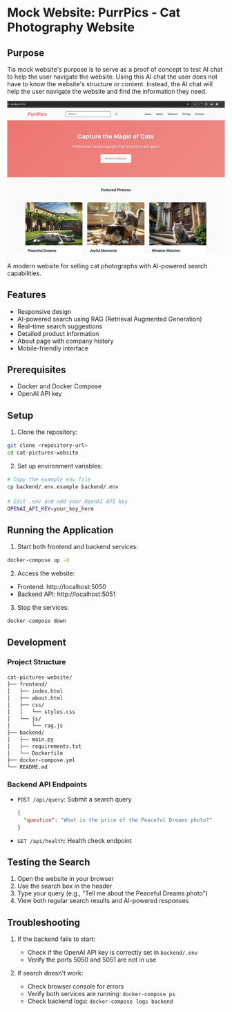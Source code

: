 # Mock Website: PurrPics - Cat Photography Website

## Purpose

Tis mock website's purpose is to serve as a proof of concept to test AI chat to help the user navigate the website. Using this AI chat the user does not have to know the website's structure or content. Instead, the AI chat will help the user navigate the website and find the information they need.

![Landing Page](landing_page.png)

A modern website for selling cat photographs with AI-powered search capabilities.

## Features

- Responsive design
- AI-powered search using RAG (Retrieval Augmented Generation)
- Real-time search suggestions
- Detailed product information
- About page with company history
- Mobile-friendly interface

## Prerequisites

- Docker and Docker Compose
- OpenAI API key

## Setup

1. Clone the repository:
```bash
git clone <repository-url>
cd cat-pictures-website
```

2. Set up environment variables:
```bash
# Copy the example env file
cp backend/.env.example backend/.env

# Edit .env and add your OpenAI API key
OPENAI_API_KEY=your_key_here
```

## Running the Application

1. Start both frontend and backend services:
```bash
docker-compose up -d
```

2. Access the website:
- Frontend: http://localhost:5050
- Backend API: http://localhost:5051

3. Stop the services:
```bash
docker-compose down
```

## Development

### Project Structure
```
cat-pictures-website/
├── frontend/
│   ├── index.html
│   ├── about.html
│   ├── css/
│   │   └── styles.css
│   └── js/
│       └── rag.js
├── backend/
│   ├── main.py
│   ├── requirements.txt
│   └── Dockerfile
├── docker-compose.yml
└── README.md
```

### Backend API Endpoints

- `POST /api/query`: Submit a search query
  ```json
  {
    "question": "What is the price of the Peaceful Dreams photo?"
  }
  ```

- `GET /api/health`: Health check endpoint

## Testing the Search

1. Open the website in your browser
2. Use the search box in the header
3. Type your query (e.g., "Tell me about the Peaceful Dreams photo")
4. View both regular search results and AI-powered responses

## Troubleshooting

1. If the backend fails to start:
   - Check if the OpenAI API key is correctly set in `backend/.env`
   - Verify the ports 5050 and 5051 are not in use

2. If search doesn't work:
   - Check browser console for errors
   - Verify both services are running: `docker-compose ps`
   - Check backend logs: `docker-compose logs backend`
